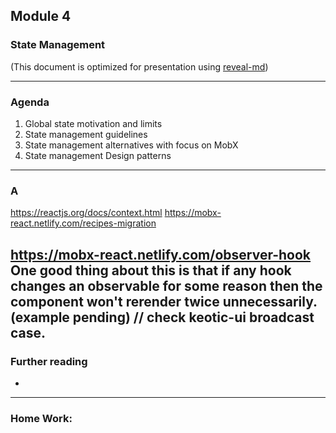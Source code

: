 ## Module 4
### State Management
(This document is optimized for presentation using [reveal-md](https://github.com/webpro/reveal-md))

---

### Agenda
1. Global state motivation and limits
2. State management guidelines
3. State management alternatives with focus on MobX
4. State management Design patterns
---

### A
https://reactjs.org/docs/context.html
https://mobx-react.netlify.com/recipes-migration

https://mobx-react.netlify.com/observer-hook
One good thing about this is that if any hook changes an observable for some reason then the component won't rerender twice unnecessarily. (example pending)
// check keotic-ui broadcast case.
---

### Further reading
* []()

---

### Home Work:

